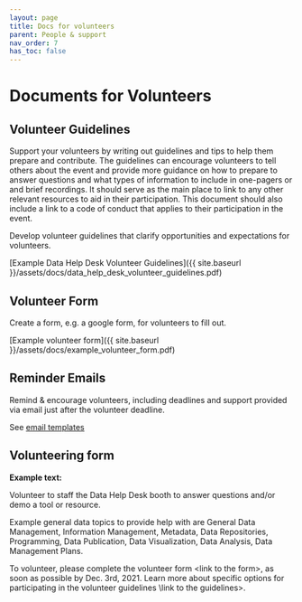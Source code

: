 ```yaml
---
layout: page
title: Docs for volunteers
parent: People & support
nav_order: 7
has_toc: false
---
```


# Documents for Volunteers

## Volunteer Guidelines

Support your volunteers by writing out guidelines and tips to help them prepare
and contribute. The guidelines can encourage volunteers to tell others about the
event and provide more guidance on how to prepare to answer questions and what
types of information to include in one-pagers or and brief recordings. It should
serve as the main place to link to any other relevant resources to aid in their
participation. This document should also include a link to a code of conduct
that applies to their participation in the event.

Develop volunteer guidelines that clarify opportunities and expectations for
volunteers.

[Example Data Help Desk Volunteer
Guidelines]({{ site.baseurl }}/assets/docs/data_help_desk_volunteer_guidelines.pdf)

## Volunteer Form

Create a form, e.g. a google form, for volunteers to fill out.

[Example volunteer
form]({{ site.baseurl }}/assets/docs/example_volunteer_form.pdf)

## Reminder Emails

Remind & encourage volunteers, including deadlines and support provided via
email just after the volunteer deadline.

See [email templates](../../resources/email_templates.md)

## Volunteering form

**Example text:**

Volunteer to staff the Data Help Desk booth to answer questions and/or demo a
tool or resource.

Example general data topics to provide help with are General Data Management,
Information Management, Metadata, Data Repositories, Programming, Data
Publication, Data Visualization, Data Analysis, Data Management Plans.

To volunteer, please complete the volunteer form \<link to the form\>, as soon
as possible by Dec. 3rd, 2021. Learn more about specific options for
participating in the volunteer guidelines \link to the guidelines\>.
